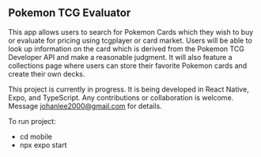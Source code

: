 ## Pokemon TCG Evaluator
This app allows users to search for Pokemon Cards which they wish to buy or evaluate for pricing using tcgplayer or card market. Users will be able to look up information on the card which is derived from the Pokemon TCG Developer API and make a reasonable judgment. It will also feature a collections page where users can store their favorite Pokemon cards and create their own decks.

This project is currently in progress. It is being developed in React Native, Expo, and TypeScript.
Any contributions or collaboration is welcome. Message johanlee2000@gmail.com for details.

To run project:
- cd mobile
- npx expo start